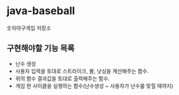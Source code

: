 # java-baseball
숫자야구게임 저장소

## 구현해야할 기능 목록
+ 난수 생성
+ 사용자 입력을 토대로 스트라이크, 볼, 낫싱을 계산해주는 함수.
+ 위의 함수 결과값을 토대로 출력해주는 함수.
+ 게임 한 사이클을 실행하는 함수(난수생성 ~ 사용자가 난수를 맞힐 때까지)
